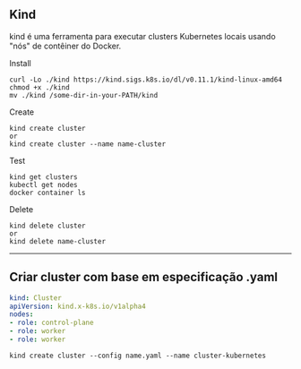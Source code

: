 ## Kind

kind é uma ferramenta para executar clusters Kubernetes locais usando "nós" de contêiner do Docker.

Install
```
curl -Lo ./kind https://kind.sigs.k8s.io/dl/v0.11.1/kind-linux-amd64
chmod +x ./kind
mv ./kind /some-dir-in-your-PATH/kind
```

Create
```
kind create cluster
or
kind create cluster --name name-cluster
```

Test
```
kind get clusters
kubectl get nodes
docker container ls
```

Delete 
```
kind delete cluster
or
kind delete name-cluster
```

---

## Criar cluster com base em especificação .yaml
```yaml
kind: Cluster
apiVersion: kind.x-k8s.io/v1alpha4
nodes:
- role: control-plane
- role: worker
- role: worker
```

```
kind create cluster --config name.yaml --name cluster-kubernetes
```